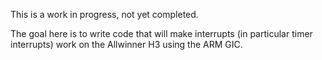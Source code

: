 This is a work in progress, not yet completed.

The goal here is to write code that will make
interrupts (in particular timer interrupts) work on
the Allwinner H3 using the ARM GIC.
